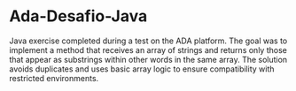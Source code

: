 # Ada-Desafio-Java

Java exercise completed during a test on the ADA platform. The goal was to implement a method that receives an array of strings and returns only those that appear as substrings within other words in the same array. The solution avoids duplicates and uses basic array logic to ensure compatibility with restricted environments.
